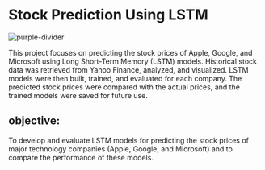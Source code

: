 # Stock Prediction Using LSTM
![purple-divider](https://user-images.githubusercontent.com/7065401/52071927-c1cd7100-2562-11e9-908a-dde91ba14e59.png)

This project focuses on predicting the stock prices of Apple, Google, and Microsoft using Long Short-Term Memory (LSTM) models. Historical stock data was retrieved from Yahoo Finance, analyzed, and visualized. LSTM models were then built, trained, and evaluated for each company. The predicted stock prices were compared with the actual prices, and the trained models were saved for future use.
## objective:
To develop and evaluate LSTM models for predicting the stock prices of major technology companies (Apple, Google, and Microsoft) and to compare the performance of these models.

